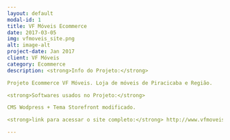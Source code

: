 ```yaml
---
layout: default
modal-id: 1
title: VF Móveis Ecommerce
date: 2017-03-05
img: vfmoveis_site.png
alt: image-alt
project-date: Jan 2017
client: VF Móveis
category: Ecommerce
description: <strong>Info do Projeto:</strong>

Projeto Ecommerce VF Móveis. Loja de móveis de Piracicaba e Região.

<strong>Softwares usados no Projeto:</strong>

CMS Wodpress + Tema Storefront modificado.

<strong>link para acessar o site completo:</strong> http://www.vfmoveis.com.br

---
```

